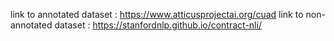 link to annotated dataset : https://www.atticusprojectai.org/cuad
link to non-annotated dataset : https://stanfordnlp.github.io/contract-nli/

